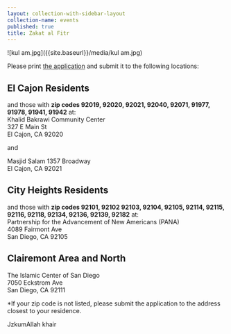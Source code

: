 ```yaml
---
layout: collection-with-sidebar-layout
collection-name: events
published: true
title: Zakat al Fitr
---
```

![kul am.jpg]({{site.baseurl}}/media/kul am.jpg)

Please print [the application](https://drive.google.com/open?id=1uWtsGEAbofSg1wnkcT3uMMGQe0Xhf5SU) and submit it to the following locations:

## El Cajon Residents 
and those with **zip codes 92019, 92020, 92021, 92040, 92071, 91977, 91978, 91941, 91942** at:  
Khalid Bakrawi Community Center  
327 E Main St  
El Cajon, CA  92020  

and

Masjid Salam
1357 Broadway  
El Cajon, CA 92021

## City Heights Residents 
and those with **zip codes 92101, 92102 92103, 92104, 92105, 92114, 92115, 92116, 92118, 92134, 92136, 92139, 92182** at:  
Partnership for the Advancement of New Americans (PANA)  
4089 Fairmont Ave  
San Diego, CA  92105

## Clairemont Area and North
The Islamic Center of San Diego  
7050 Eckstrom Ave  
San Diego, CA 92111

*If your zip code is not listed, please submit the application to the address closest to your residence.

JzkumAllah khair
